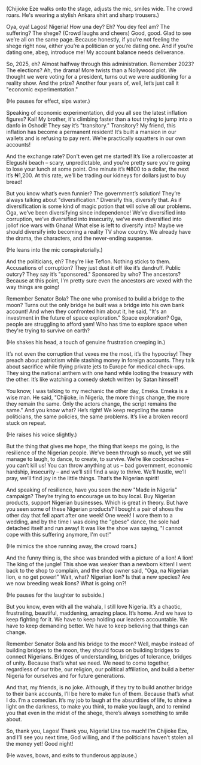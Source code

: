 (Chijioke Eze walks onto the stage, adjusts the mic, smiles wide. The crowd roars. He's wearing a stylish Ankara shirt and sharp trousers.)

Oya, oya! Lagos! Nigeria! How una dey? Eh? You dey feel am? The suffering? The shege? (Crowd laughs and cheers) Good, good. Glad to see we’re all on the same page. Because honestly, if you’re not feeling the shege right now, either you’re a politician or you’re dating one. And if you’re dating one, abeg, introduce me! My account balance needs deliverance.

So, 2025, eh? Almost halfway through this administration. Remember 2023? The elections? Ah, the drama! More twists than a Nollywood plot. We thought we were voting for a president, turns out we were auditioning for a reality show. And the prize? Another four years of, well, let’s just call it "economic experimentation."

(He pauses for effect, sips water.)

Speaking of economic experimentation, did you all see the latest inflation figures? Kai! My brother, it's climbing faster than a tout trying to jump into a danfo in Oshodi! They say it’s "transitory." Transitory? My friend, this inflation has become a permanent resident! It’s built a mansion in our wallets and is refusing to pay rent. We’re practically squatters in our own accounts!

And the exchange rate? Don't even get me started! It’s like a rollercoaster at Elegushi beach – scary, unpredictable, and you're pretty sure you're going to lose your lunch at some point. One minute it’s ₦800 to a dollar, the next it’s ₦1,200. At this rate, we’ll be trading our kidneys for dollars just to buy bread!

But you know what’s even funnier? The government’s solution! They’re always talking about "diversification." Diversify this, diversify that. As if diversification is some kind of magic potion that will solve all our problems. Oga, we’ve been diversifying since independence! We’ve diversified into corruption, we’ve diversified into insecurity, we’ve even diversified into jollof rice wars with Ghana! What else is left to diversify into? Maybe we should diversify into becoming a reality TV show country. We already have the drama, the characters, and the never-ending suspense.

(He leans into the mic conspiratorially.)

And the politicians, eh? They’re like Teflon. Nothing sticks to them. Accusations of corruption? They just dust it off like it’s dandruff. Public outcry? They say it’s "sponsored." Sponsored by who? The ancestors? Because at this point, I'm pretty sure even the ancestors are vexed with the way things are going!

Remember Senator Bola? The one who promised to build a bridge to the moon? Turns out the only bridge he built was a bridge into his own bank account! And when they confronted him about it, he said, "It's an investment in the future of space exploration." Space exploration? Oga, people are struggling to afford yam! Who has time to explore space when they're trying to survive on earth?

(He shakes his head, a touch of genuine frustration creeping in.)

It’s not even the corruption that vexes me the most, it’s the hypocrisy! They preach about patriotism while stashing money in foreign accounts. They talk about sacrifice while flying private jets to Europe for medical check-ups. They sing the national anthem with one hand while looting the treasury with the other. It’s like watching a comedy sketch written by Satan himself!

You know, I was talking to my mechanic the other day, Emeka. Emeka is a wise man. He said, "Chijioke, in Nigeria, the more things change, the more they remain the same. Only the actors change, the script remains the same." And you know what? He’s right! We keep recycling the same politicians, the same policies, the same problems. It’s like a broken record stuck on repeat.

(He raises his voice slightly.)

But the thing that gives me hope, the thing that keeps me going, is the resilience of the Nigerian people. We’ve been through so much, yet we still manage to laugh, to dance, to create, to survive. We’re like cockroaches – you can’t kill us! You can throw anything at us – bad government, economic hardship, insecurity – and we’ll still find a way to thrive. We’ll hustle, we’ll pray, we’ll find joy in the little things. That’s the Nigerian spirit!

And speaking of resilience, have you seen the new "Made in Nigeria" campaign? They’re trying to encourage us to buy local. Buy Nigerian products, support Nigerian businesses. Which is great in theory. But have you seen some of these Nigerian products? I bought a pair of shoes the other day that fell apart after one week! One week! I wore them to a wedding, and by the time I was doing the "gbese" dance, the sole had detached itself and run away! It was like the shoe was saying, "I cannot cope with this suffering anymore, I'm out!"

(He mimics the shoe running away, the crowd roars.)

And the funny thing is, the shoe was branded with a picture of a lion! A lion! The king of the jungle! This shoe was weaker than a newborn kitten! I went back to the shop to complain, and the shop owner said, "Oga, na Nigerian lion, e no get power!" Wait, what? Nigerian lion? Is that a new species? Are we now breeding weak lions? What is going on?!

(He pauses for the laughter to subside.)

But you know, even with all the wahala, I still love Nigeria. It’s a chaotic, frustrating, beautiful, maddening, amazing place. It’s home. And we have to keep fighting for it. We have to keep holding our leaders accountable. We have to keep demanding better. We have to keep believing that things can change.

Remember Senator Bola and his bridge to the moon? Well, maybe instead of building bridges to the moon, they should focus on building bridges to connect Nigerians. Bridges of understanding, bridges of tolerance, bridges of unity. Because that’s what we need. We need to come together, regardless of our tribe, our religion, our political affiliation, and build a better Nigeria for ourselves and for future generations.

And that, my friends, is no joke. Although, if they try to build another bridge to their bank accounts, I’ll be here to make fun of them. Because that’s what I do. I’m a comedian. It’s my job to laugh at the absurdities of life, to shine a light on the darkness, to make you think, to make you laugh, and to remind you that even in the midst of the shege, there’s always something to smile about.

So, thank you, Lagos! Thank you, Nigeria! Una too much! I’m Chijioke Eze, and I’ll see you next time, God willing, and if the politicians haven’t stolen all the money yet! Good night!

(He waves, bows, and exits to thunderous applause.)